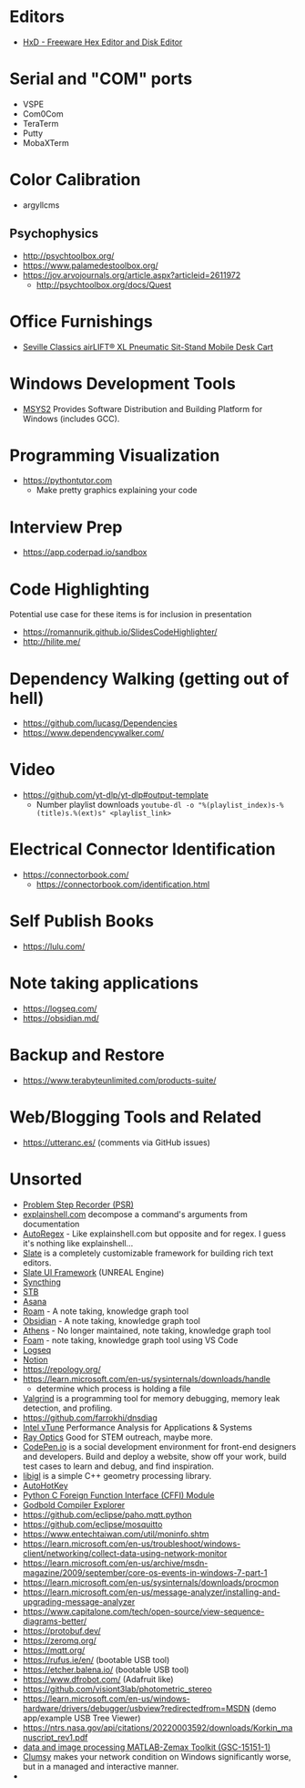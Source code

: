 # Editors
- [HxD - Freeware Hex Editor and Disk Editor](https://mh-nexus.de/en/hxd/)

# Serial and "COM" ports
- VSPE
- Com0Com
- TeraTerm
- Putty
- MobaXTerm

# Color Calibration
- argyllcms

## Psychophysics
- http://psychtoolbox.org/
- https://www.palamedestoolbox.org/
- https://jov.arvojournals.org/article.aspx?articleid=2611972
  - http://psychtoolbox.org/docs/Quest
 
# Office Furnishings
- [Seville Classics airLIFT® XL Pneumatic Sit-Stand Mobile Desk Cart](https://www.sevilleclassics.com/collections/airlift%C2%AE-ergonomic-solutions/products/airlift-r-large-mobile-desks?variant=39527029997726)

# Windows Development Tools
- [MSYS2](https://www.msys2.org/) Provides Software Distribution and Building Platform for Windows (includes GCC).

# Programming Visualization
- https://pythontutor.com
  - Make pretty graphics explaining your code
 
# Interview Prep
- https://app.coderpad.io/sandbox

# Code Highlighting
Potential use case for these items is for inclusion in presentation

- https://romannurik.github.io/SlidesCodeHighlighter/
- http://hilite.me/

# Dependency Walking (getting out of hell)
- https://github.com/lucasg/Dependencies
- https://www.dependencywalker.com/

# Video

- https://github.com/yt-dlp/yt-dlp#output-template
  - Number playlist downloads `youtube-dl -o "%(playlist_index)s-%(title)s.%(ext)s" <playlist_link>`
 
# Electrical Connector Identification
- https://connectorbook.com/
  - https://connectorbook.com/identification.html
 
# Self Publish Books
- https://lulu.com/

# Note taking applications
- https://logseq.com/
- https://obsidian.md/

# Backup and Restore
- https://www.terabyteunlimited.com/products-suite/

# Web/Blogging Tools and Related
- https://utteranc.es/ (comments via GitHub issues)

# Unsorted
- [Problem Step Recorder (PSR)](https://support.microsoft.com/en-us/windows/record-steps-to-reproduce-a-problem-46582a9b-620f-2e36-00c9-04e25d784e47)
- [explainshell.com](https://support.microsoft.com/en-us/windows/record-steps-to-reproduce-a-problem-46582a9b-620f-2e36-00c9-04e25d784e47) decompose a command's arguments from documentation
- [AutoRegex](https://www.autoregex.xyz/) - Like explainshell.com but opposite and for regex. I guess it's nothing like explainshell...
- [Slate](https://docs.slatejs.org/) is a completely customizable framework for building rich text editors.
- [Slate UI Framework](https://docs.unrealengine.com/4.27/en-US/ProgrammingAndScripting/Slate/) (UNREAL Engine)
- [Syncthing](https://syncthing.net/)
- [STB](https://github.com/nothings/stb)
- [Asana](https://asana.com/)
- [Roam](https://roamresearch.com/) - A note taking, knowledge graph tool
- [Obsidian](https://obsidian.md/) - A note taking, knowledge graph tool
- [Athens](https://github.com/athensresearch/athens) - No longer maintained, note taking, knowledge graph tool
- [Foam](https://github.com/foambubble/foam) - note taking, knowledge graph tool using VS Code
- [Logseq](https://logseq.com/)
- [Notion](https://www.notion.so/)
- https://repology.org/
- https://learn.microsoft.com/en-us/sysinternals/downloads/handle
  - determine which process is holding a file
- [Valgrind](https://valgrind.org/) is a programming tool for memory debugging, memory leak detection, and profiling.
- https://github.com/farrokhi/dnsdiag
- [Intel vTune](https://www.intel.com/content/www/us/en/developer/tools/oneapi/vtune-profiler.html#gs.m96c0v) Performance Analysis for Applications & Systems
- [Ray Optics](https://phydemo.app/ray-optics/) Good for STEM outreach, maybe more.
- [CodePen.io](https://codepen.io/) is a social development environment for front-end designers and developers. Build and deploy a website, show off your work, build test cases to learn and debug, and find inspiration.
- [libigl](https://libigl.github.io/) is a simple C++ geometry processing library. 
- [AutoHotKey](https://www.autohotkey.com/)
- [Python C Foreign Function Interface (CFFI) Module](https://cffi.readthedocs.io/en/latest/)
- [Godbold Compiler Explorer](https://godbolt.org/)
- https://github.com/eclipse/paho.mqtt.python
- https://github.com/eclipse/mosquitto
- https://www.entechtaiwan.com/util/moninfo.shtm
- https://learn.microsoft.com/en-us/troubleshoot/windows-client/networking/collect-data-using-network-monitor
- https://learn.microsoft.com/en-us/archive/msdn-magazine/2009/september/core-os-events-in-windows-7-part-1
- https://learn.microsoft.com/en-us/sysinternals/downloads/procmon
- https://learn.microsoft.com/en-us/message-analyzer/installing-and-upgrading-message-analyzer
- https://www.capitalone.com/tech/open-source/view-sequence-diagrams-better/
- https://protobuf.dev/
- https://zeromq.org/
- https://mqtt.org/
- https://rufus.ie/en/ (bootable USB tool)
- https://etcher.balena.io/ (bootable USB tool)
- https://www.dfrobot.com/ (Adafruit like)
- https://github.com/visiont3lab/photometric_stereo
- https://learn.microsoft.com/en-us/windows-hardware/drivers/debugger/usbview?redirectedfrom=MSDN (demo app/example USB Tree Viewer)
- https://ntrs.nasa.gov/api/citations/20220003592/downloads/Korkin_manuscript_rev1.pdf
- [data and image processing MATLAB-Zemax Toolkit (GSC-15151-1)](https://software.nasa.gov/software/GSC-15151-1)
- [Clumsy](https://github.com/jagt/clumsy) makes your network condition on Windows significantly worse, but in a managed and interactive manner.
- 
